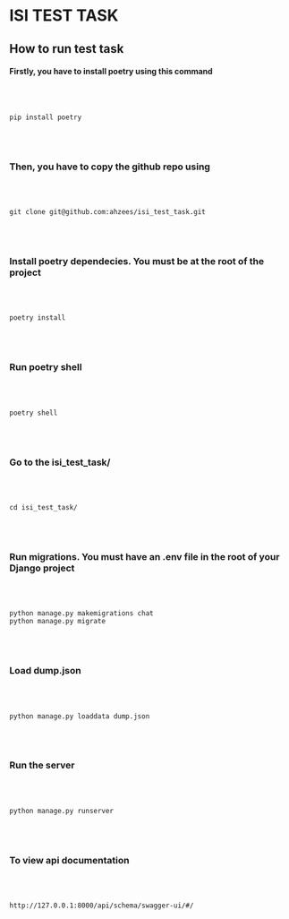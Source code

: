 # ISI TEST TASK



## How to run test task



#### Firstly, you have to install poetry using this command
<br></br>
```{r test-python, engine='python'}
pip install poetry
```
<br></br>
### Then, you have to copy the github repo using
<br></br>
```{r test-python, engine='python'}
git clone git@github.com:ahzees/isi_test_task.git
```
<br></br>
### Install poetry dependecies. You must be at the root of the project
<br></br>
```{r test-python, engine='python'}
poetry install
```
<br></br>
### Run poetry shell
<br></br>
```{r test-python, engine='python'}
poetry shell
```
<br></br>
### Go to the isi_test_task/
<br></br>
```{r test-python, engine='python'}
cd isi_test_task/
```
<br></br>
### Run migrations. You must have an .env file in the root of your Django project
<br></br>
```{r test-python, engine='python'}
python manage.py makemigrations chat
python manage.py migrate
```
<br></br>
### Load dump.json
<br></br>
```{r test-python, engine='python'}
python manage.py loaddata dump.json
```
<br></br>
### Run the server
<br></br>
```{r test-python, engine='python'}
python manage.py runserver
```
<br></br>
### To view api documentation
<br></br>
```{r test-python, engine='python'}
http://127.0.0.1:8000/api/schema/swagger-ui/#/
```
<br></br>
